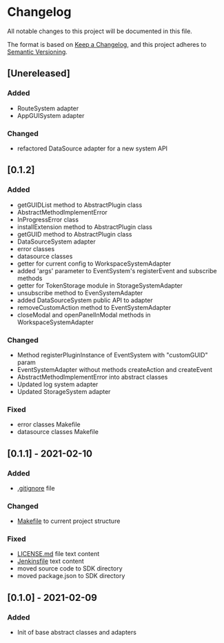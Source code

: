 # Changelog

All notable changes to this project will be documented in this file.

The format is based on [Keep a Changelog](https://keepachangelog.com/en/1.0.0/),
and this project adheres to [Semantic Versioning](https://semver.org/spec/v2.0.0.html).

## [Unereleased]

### Added

- RouteSystem adapter
- AppGUISystem adapter

### Changed

- refactored DataSource adapter for a new system API

## [0.1.2]

### Added

- getGUIDList method to AbstractPlugin class
- AbstractMethodImplementError
- InProgressError class
- installExtension method to AbstractPlugin class
- getGUID method to AbstractPlugin class
- DataSourceSystem adapter
- error classes
- datasource classes
- getter for current config to WorkspaceSystemAdapter
- added 'args' parameter to EventSystem's registerEvent and subscribe methods
- getter for TokenStorage module in StorageSystemAdapter
- unsubscribe method to EvenSystemAdapter
- added DataSourceSystem public API to adapter
- removeCustomAction method to EventSystemAdapter
- closeModal and openPanelInModal methods in WorkspaceSystemAdapter

### Changed

- Method registerPluginInstance of EventSystem with "customGUID" param
- EventSystemAdapter without methods createAction and createEvent
- AbstractMethodImplementError into abstract classes
- Updated log system adapter
- Updated StorageSystem adapter

### Fixed

- error classes Makefile
- datasource classes Makefile

## [0.1.1] - 2021-02-10

### Added

- [.gitignore](.gitignore) file

### Changed

- [Makefile](Makefile) to current project structure

### Fixed

- [LICENSE.md](LICENSE.md) file text content
- [Jenkinsfile](Jenkinsfile) text content
- moved source code to SDK directory
- moved package.json to SDK directory

## [0.1.0] - 2021-02-09

### Added

- Init of base abstract classes and adapters
